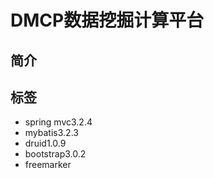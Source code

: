 DMCP数据挖掘计算平台
====

## 简介



## 标签

* spring mvc3.2.4
* mybatis3.2.3
* druid1.0.9
* bootstrap3.0.2
* freemarker


